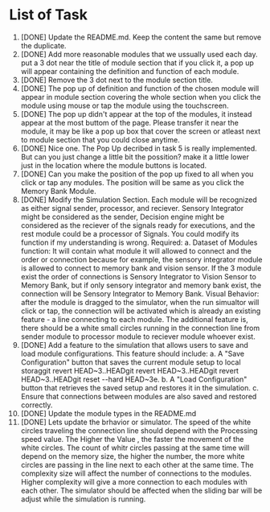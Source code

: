 # List of Task
1. [DONE] Update the README.md. Keep the content the same but remove the duplicate.
2. [DONE] Add more reasonable modules that we ussually used each day. put a 3 dot near the title of module section that if you click it, a pop up will appear containing the definition and function of each module.
3. [DONE] Remove the 3 dot next to the module section title.
4. [DONE] The pop up of definition and function of the chosen module will appear in module section covering the whole section when you click the module using mouse or tap the module using the touchscreen.
5. [DONE] The pop up didn't appear at the top of the modules, it instead appear at the most buttom of the page. Please transfer it near the module, it may be like a pop up box that cover the screen or atleast next to module section that you could close anytime.
6. [DONE] Nice one. The Pop Up decribed in task 5 is really implemented. But can you just change a little bit the possition? make it a little lower just in the location where the module buttons is located.
7. [DONE] Can you make the position of the pop up fixed to all when you click or tap any modules. The position will be same as you click the Memory Bank Module.
8. [DONE] Modify the Simulation Section. Each module will be recognized as either signal sender, processor, and reciever. Sensory Integrator might be considered as the sender, Decision engine might be considered as the reciever of the signals ready for executions, and the rest module could be a processor of Signals. You could modify its function if my understanding is wrong. Required: a. Dataset of Modules function: It will contain what module it will allowed to connect and the order or connection because for example, the sensory integrator module is allowed to connect to memory bank and vision sensor. If the 3 module exist the order of connections is Sensory Integrator to Vision Sensor to Memory Bank, but if only sensory integrator and memory bank exist, the connection will be Sensory Integrator to Memory Bank. Visual Behavior: after the module is dragged to the simulator, when the run simualtor will click or tap, the connection will be activated which is already an existing feature - a line connecting to each module. The additional feature is, there should be a white small circles running in the connection line from sender module to processor module to reciever module whoever exist.
9. [DONE] Add a feature to the simulation that allows users to save and load module configurations. This feature should include: a. A "Save Configuration" button that saves the current module setup to local storaggit revert HEAD~3..HEADgit revert HEAD~3..HEADgit revert HEAD~3..HEADgit reset --hard HEAD~3e. b. A "Load Configuration" button that retrieves the saved setup and restores it in the simulation. c. Ensure that connections between modules are also saved and restored correctly.
10. [DONE] Update the module types in the README.md
11. [DONE] Lets update the brhavior or simulator. The speed of the white circles traveling the connection line should depend with the Processing speed value. The Higher the Value , the faster the movement of the white circles. The count of whitr circles passing at the same time will depend on the memory size, the higher the number, the more white circles are passing in the line next to each other at the same time. The complexity size will affect the number of connections to the modules. Higher complexity will give a more connection to each modules with each other. The simulator should be affected when the sliding bar will be adjust while the simulation is running.